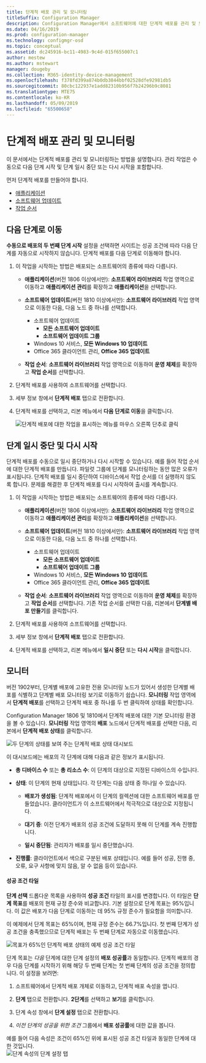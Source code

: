 ```yaml
---
title: 단계적 배포 관리 및 모니터링
titleSuffix: Configuration Manager
description: Configuration Manager에서 소프트웨어에 대한 단계적 배포를 관리 및 모니터링하는 방법을 이해합니다.
ms.date: 04/16/2019
ms.prod: configuration-manager
ms.technology: configmgr-osd
ms.topic: conceptual
ms.assetid: dc245916-bc11-4983-9c4d-015f655007c1
author: mestew
ms.author: mstewart
manager: dougeby
ms.collection: M365-identity-device-management
ms.openlocfilehash: f378fd399a874b0db3844bbf02528dfe92981db5
ms.sourcegitcommit: 80cbc122937e1add82310b956f7b24296b9c8081
ms.translationtype: MTE75
ms.contentlocale: ko-KR
ms.lasthandoff: 05/09/2019
ms.locfileid: "65500658"
---
```

# <a name="manage-and-monitor-phased-deployments"></a>단계적 배포 관리 및 모니터링

이 문서에서는 단계적 배포를 관리 및 모니터링하는 방법을 설명합니다. 관리 작업은 수동으로 다음 단계 시작 및 단계 일시 중단 또는 다시 시작을 포함합니다. 

먼저 단계적 배포를 만들어야 합니다. 
- [애플리케이션](/sccm/osd/deploy-use/create-phased-deployment-for-task-sequence?toc=/sccm/apps/toc.json&bc=/sccm/apps/breadcrumb/toc.json)  
- [소프트웨어 업데이트](/sccm/osd/deploy-use/create-phased-deployment-for-task-sequence?toc=/sccm/sum/toc.json&bc=/sccm/sum/breadcrumb/toc.json)  
- [작업 순서](/sccm/osd/deploy-use/create-phased-deployment-for-task-sequence)  



## <a name="bkmk_move"></a> 다음 단계로 이동

**수동으로 배포의 두 번째 단계 시작** 설정을 선택하면 사이트는 성공 조건에 따라 다음 단계를 자동으로 시작하지 않습니다. 단계적 배포를 다음 단계로 이동해야 합니다.  

1. 이 작업을 시작하는 방법은 배포되는 소프트웨어의 종류에 따라 다릅니다.  

    - **애플리케이션**(버전 1806 이상에서만): **소프트웨어 라이브러리** 작업 영역으로 이동하고 **애플리케이션 관리**를 확장하고 **애플리케이션**을 선택합니다.   

    - **소프트웨어 업데이트**(버전 1810 이상에서만): **소프트웨어 라이브러리** 작업 영역으로 이동한 다음, 다음 노드 중 하나를 선택합니다.    
        - 소프트웨어 업데이트  
            - **모든 소프트웨어 업데이트**  
            - **소프트웨어 업데이트 그룹**   
        - Windows 10 서비스, **모든 Windows 10 업데이트**  
        - Office 365 클라이언트 관리, **Office 365 업데이트**  

    - **작업 순서**: **소프트웨어 라이브러리** 작업 영역으로 이동하여 **운영 체제**를 확장하고 **작업 순서**를 선택합니다.   

2. 단계적 배포를 사용하여 소프트웨어를 선택합니다.  

3. 세부 정보 창에서 **단계적 배포** 탭으로 전환합니다.  

4. 단계적 배포를 선택하고, 리본 메뉴에서 **다음 단계로 이동**을 클릭합니다.  

    ![단계적 배포에 대한 작업을 표시하는 메뉴를 마우스 오른쪽 단추로 클릭](media/Suspend-phased-deployment.PNG)



## <a name="bkmk_suspend"></a> 단계 일시 중단 및 다시 시작 

단계적 배포를 수동으로 일시 중단하거나 다시 시작할 수 있습니다. 예를 들어 작업 순서에 대한 단계적 배포를 만듭니다. 파일럿 그룹에 단계를 모니터링하는 동안 많은 오류가 표시됩니다. 단계적 배포를 일시 중단하여 디바이스에서 작업 순서를 더 실행하지 않도록 합니다. 문제를 해결한 후 단계적 배포를 다시 시작하여 출시를 계속합니다. 

1. 이 작업을 시작하는 방법은 배포되는 소프트웨어의 종류에 따라 다릅니다.  

    - **애플리케이션**(버전 1806 이상에서만): **소프트웨어 라이브러리** 작업 영역으로 이동하고 **애플리케이션 관리**를 확장하고 **애플리케이션**을 선택합니다.   

    - **소프트웨어 업데이트**(버전 1810 이상에서만): **소프트웨어 라이브러리** 작업 영역으로 이동한 다음, 다음 노드 중 하나를 선택합니다.    
        - 소프트웨어 업데이트  
            - **모든 소프트웨어 업데이트**  
            - **소프트웨어 업데이트 그룹**   
        - Windows 10 서비스, **모든 Windows 10 업데이트**  
        - Office 365 클라이언트 관리, **Office 365 업데이트**  

    - **작업 순서**: **소프트웨어 라이브러리** 작업 영역으로 이동하여 **운영 체제**를 확장하고 **작업 순서**를 선택합니다. 기존 작업 순서를 선택한 다음, 리본에서 **단계별 배포 만들기**를 클릭합니다.  

2. 단계적 배포를 사용하여 소프트웨어를 선택합니다.  

3. 세부 정보 창에서 **단계적 배포** 탭으로 전환합니다.  

4. 단계적 배포를 선택하고, 리본 메뉴에서 **일시 중단** 또는 **다시 시작**을 클릭합니다.  

<!-- Removed for 1806, need to clarify behavior with engineering
When you suspend a phased deployment, it sets the available and deadline times on the active deployments to a future time. When you resume, it generates a new schedule based on when you resume the phased deployment. The new schedule helps to avoid problems if you resume after the original deadline. For example, the initial schedule has the required deadline seven days after the deployment is available. You suspend it on the second day. If you aren't ready to resume it until day eight, you don't want the deployment to be immediately past the deadline. So it generates a new deadline starting from when you resume the phased deployment on day eight. 
-->


## <a name="bkmk_monitor"></a> 모니터
<!--1358577-->
버전 1902부터, 단계별 배포에 고유한 전용 모니터링 노드가 있어서 생성한 단계별 배포를 식별하고 단계별 배포 모니터링 보기로 이동하기 쉽습니다. **모니터링** 작업 영역에서 **단계적 배포**를 선택하고 단계적 배포 중 하나를 두 번 클릭하여 상태를 확인합니다. <!--3555949-->

Configuration Manager 1806 및 1810에서 단계적 배포에 대한 기본 모니터링 환경을 볼 수 있습니다. **모니터링** 작업 영역의 **배포** 노드에서 단계적 배포를 선택한 다음, 리본에서 **단계적 배포 상태**를 클릭합니다.

![두 단계의 상태를 보여 주는 단계적 배포 상태 대시보드](media/1358577-phased-deployment-status.png)

이 대시보드에는 배포의 각 단계에 대해 다음과 같은 정보가 표시됩니다.  

- **총 디바이스 수** 또는 **총 리소스 수**: 이 단계의 대상으로 지정된 디바이스의 수입니다.  

- **상태**: 이 단계의 현재 상태입니다. 각 단계는 다음 상태 중 하나일 수 있습니다.  

    - **배포가 생성됨**: 단계적 배포에서 이 단계의 컬렉션에 대한 소프트웨어 배포를 만들었습니다. 클라이언트가 이 소프트웨어에서 적극적으로 대상으로 지정됩니다.  

    - **대기 중**: 이전 단계가 배포의 성공 조건에 도달하지 못해 이 단계를 계속 진행합니다.  

    - **일시 중단됨**: 관리자가 배포를 일시 중단했습니다.  

- **진행률**: 클라이언트에서 색으로 구분된 배포 상태입니다. 예를 들어 성공, 진행 중, 오류, 요구 사항에 맞지 않음, 알 수 없음 등이 있습니다. 

#### <a name="success-criteria-tile"></a>성공 조건 타일

**단계 선택** 드롭다운 목록을 사용하여 **성공 조건** 타일의 표시를 변경합니다. 이 타일은 **단계 목표**를 배포의 현재 규정 준수와 비교합니다. 기본 설정으로 단계 목표는 95%입니다. 이 값은 배포가 다음 단계로 이동하는 데 95% 규정 준수가 필요함을 의미합니다.

이 예제에서 단계 목표는 65%이며, 현재 규정 준수는 66.7%입니다. 첫 번째 단계가 성공 조건을 충족했으므로 단계적 배포는 두 번째 단계로 자동으로 이동했습니다.  

   ![목표가 65%인 단계적 배포 상태의 예제 성공 조건 타일](media/pod-status-success-criteria-tile.png)

단계 목표는 *다음* 단계에 대한 단계 설정의 **배포 성공률**과 동일합니다. 단계적 배포의 경우 다음 단계를 시작하기 위해 해당 두 번째 단계는 첫 번째 단계의 성공 조건을 정의합니다. 이 설정을 보려면: 

1. 소프트웨어에서 단계적 배포 개체로 이동하고, 단계적 배포 속성을 엽니다.  

2. **단계** 탭으로 전환합니다. **2단계**를 선택하고 **보기**를 클릭합니다.  

3. 단계 속성 창에서 **단계 설정** 탭으로 전환합니다.  

4. *이전 단계의 성공을 위한 조건* 그룹에서 **배포 성공률**에 대한 값을 봅니다.  

예를 들어 다음 속성은 조건이 65%인 위에 표시된 성공 조건 타일과 동일한 단계에 대한 것입니다.  
![단계 속성의 단계 설정 탭](media/phase-properties-phase-settings.png)

